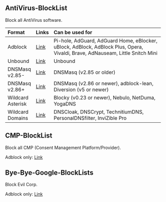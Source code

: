 ## AntiVirus-BlockList

Block all AntiVirus software.

| Format | Links | Can be used for |
|:-------|:-----|:----------------|
| Adblock | [Link](https://github.com/topminipie/blocklists/raw/main/AntiVirus-BlockList-AdBlock.txt) | Pi-hole, AdGuard, AdGuard Home, eBlocker, uBlock, AdBlock, AdBlock Plus, Opera, Vivaldi, Brave, AdNauseam, Little Snitch Mini |
| Unbound | [Link](https://github.com/topminipie/blocklists/raw/main/AntiVirus-BlockList-Unbound.txt) | Unbound |
| DNSMasq<br>v2.85- | [Link](https://github.com/topminipie/blocklists/raw/main/AntiVirus-BlockList-DNSMasq-old.txt) | DNSMasq (v2.85 or older) |
| DNSMasq<br>v2.86+ | [Link](https://github.com/topminipie/blocklists/raw/main/AntiVirus-BlockList-DNSMasq.txt) | DNSMasq (v2.86 or newer), adblock-lean, Diversion (v5 or newer) |
| Wildcard<br>Asterisk | [Link](https://github.com/topminipie/blocklists/raw/main/AntiVirus-BlockList-Domains-Wildcard.txt) | Blocky (v0.23 or newer), Nebulo, NetDuma, YogaDNS |
| Wildcard<br>Domains | [Link](https://github.com/topminipie/blocklists/raw/main/AntiVirus-BlockList-Domains.txt) | DNSCloak, DNSCrypt, TechnitiumDNS, PersonalDNSfilter, InviZible Pro |

## CMP-BlockList

Block all CMP (Consent Management Platform/Provider).

Adblock only: [Link](https://github.com/topminipie/blocklists/raw/main/CMP-BlockList-AdBlock.txt)

## Bye-Bye-Google-BlockLists

Block Evil Corp.

Adblock only: [Link](https://github.com/topminipie/blocklists/raw/main/Bye-Bye-Google-BlockLists-AdBlock.txt)
